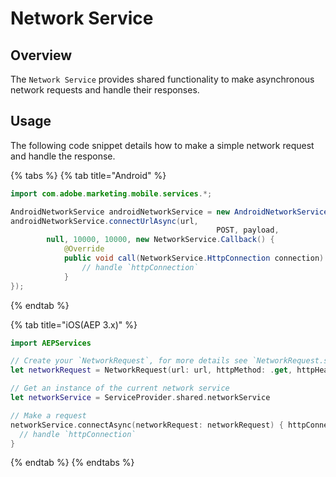 # Network Service

## Overview

The `Network Service` provides shared functionality to make asynchronous network requests and handle their responses.

## Usage

The following code snippet details how to make a simple network request and handle the response.

{% tabs %}
{% tab title="Android" %}

```java
import com.adobe.marketing.mobile.services.*;

AndroidNetworkService androidNetworkService = new AndroidNetworkService(ServiceProvider.getInstance().getNetworkService());
androidNetworkService.connectUrlAsync(url,
											  POST, payload,
		null, 10000, 10000, new NetworkService.Callback() {
			@Override
			public void call(NetworkService.HttpConnection connection) {
				// handle `httpConnection`
			}
});
```

{% endtab %}

{% tab title="iOS(AEP 3.x)" %}

```swift
import AEPServices

// Create your `NetworkRequest`, for more details see `NetworkRequest.swift`
let networkRequest = NetworkRequest(url: url, httpMethod: .get, httpHeaders: headers)

// Get an instance of the current network service
let networkService = ServiceProvider.shared.networkService

// Make a request
networkService.connectAsync(networkRequest: networkRequest) { httpConnection in
  // handle `httpConnection`
}
```

{% endtab %}
{% endtabs %}
